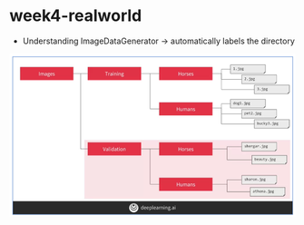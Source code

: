 # week4-realworld

- Understanding ImageDataGenerator → automatically labels the directory

![Untitled](week4-realworld/Untitled.png)
